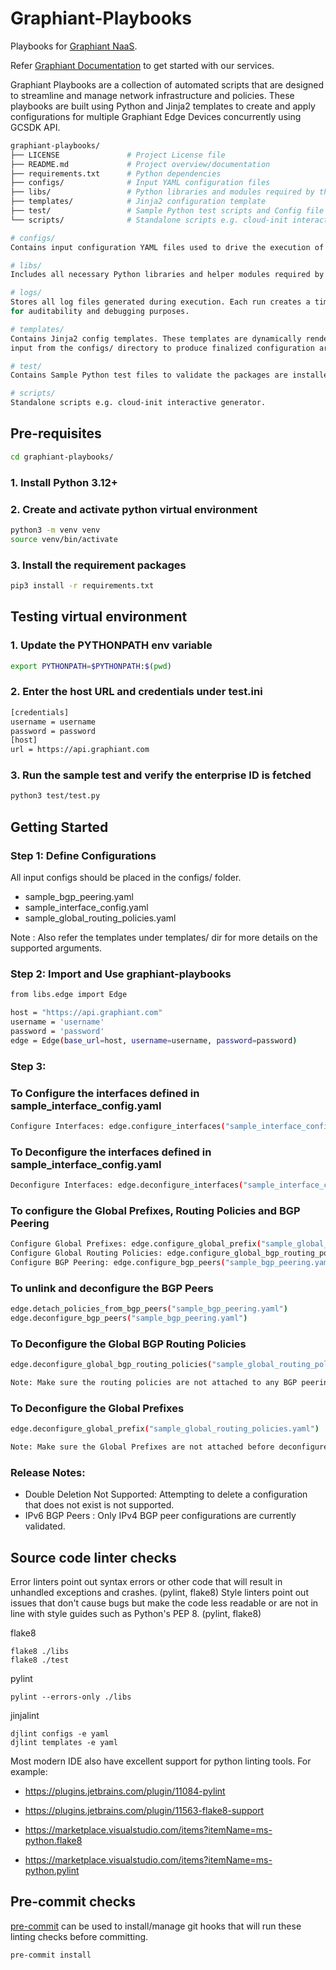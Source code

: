 # Graphiant-Playbooks

Playbooks for [Graphiant NaaS](https://www.graphiant.com). 

Refer [Graphiant Documentation](https://docs.graphiant.com/) to get started with our services.

Graphiant Playbooks are a collection of automated scripts that are designed to streamline 
and manage network infrastructure and policies. These playbooks are built using Python and 
Jinja2 templates to create and apply configurations for multiple Graphiant Edge Devices 
concurrently using GCSDK API. 

```sh
graphiant-playbooks/
├── LICENSE               # Project License file
├── README.md             # Project overview/documentation
├── requirements.txt      # Python dependencies
├── configs/              # Input YAML configuration files
├── libs/                 # Python libraries and modules required by the playbooks
├── templates/            # Jinja2 configuration template
├── test/                 # Sample Python test scripts and Config file 
└── scripts/              # Standalone scripts e.g. cloud-init interactive generator 

# configs/
Contains input configuration YAML files used to drive the execution of various playbooks.

# libs/
Includes all necessary Python libraries and helper modules required by the playbooks.

# logs/
Stores all log files generated during execution. Each run creates a timestamped log 
for auditability and debugging purposes.

# templates/
Contains Jinja2 config templates. These templates are dynamically rendered using the 
input from the configs/ directory to produce finalized configuration artifacts.

# test/
Contains Sample Python test files to validate the packages are installed correctly.

# scripts/
Standalone scripts e.g. cloud-init interactive generator.
```

## Pre-requisites

```sh
cd graphiant-playbooks/
```

### 1. Install Python 3.12+

### 2. Create and activate python virtual environment
```sh
python3 -m venv venv
source venv/bin/activate
```

### 3. Install the requirement packages
```sh
pip3 install -r requirements.txt
```

## Testing virtual environment

### 1. Update the PYTHONPATH env variable
```sh
export PYTHONPATH=$PYTHONPATH:$(pwd)
```

### 2. Enter the host URL and credentials under test.ini
```sh
[credentials]
username = username
password = password
[host]
url = https://api.graphiant.com
```

### 3. Run the sample test and verify the enterprise ID is fetched
```sh
python3 test/test.py
```

## Getting Started

### Step 1: Define Configurations

All input configs should be placed in the configs/ folder.

- sample_bgp_peering.yaml
- sample_interface_config.yaml
- sample_global_routing_policies.yaml

Note : Also refer the templates under templates/ dir for more details on the supported arguments.

### Step 2: Import and Use graphiant-playbooks
```sh
from libs.edge import Edge

host = "https://api.graphiant.com"
username = 'username'
password = 'password'
edge = Edge(base_url=host, username=username, password=password)
```
### Step 3: 
### To Configure the interfaces defined in sample_interface_config.yaml
```sh
Configure Interfaces: edge.configure_interfaces("sample_interface_config.yaml")
```

### To Deconfigure the interfaces defined in sample_interface_config.yaml
```sh
Deconfigure Interfaces: edge.deconfigure_interfaces("sample_interface_config.yaml")
```

### To configure the Global Prefixes, Routing Policies and BGP Peering
```sh
Configure Global Prefixes: edge.configure_global_prefix("sample_global_routing_policies.yaml")
Configure Global Routing Policies: edge.configure_global_bgp_routing_policies("sample_global_routing_policies.yaml")
Configure BGP Peering: edge.configure_bgp_peers("sample_bgp_peering.yaml")
```

### To unlink and deconfigure the BGP Peers
```sh
edge.detach_policies_from_bgp_peers("sample_bgp_peering.yaml")
edge.deconfigure_bgp_peers("sample_bgp_peering.yaml")
```

### To Deconfigure the Global BGP Routing Policies
```sh
edge.deconfigure_global_bgp_routing_policies("sample_global_routing_policies.yaml")

Note: Make sure the routing policies are not attached to any BGP peering configs before deconfigure
```

### To Deconfigure the Global Prefixes
```sh
edge.deconfigure_global_prefix("sample_global_routing_policies.yaml")

Note: Make sure the Global Prefixes are not attached before deconfigure
```

### Release Notes:
- Double Deletion Not Supported: Attempting to delete a configuration that does not exist is not supported.
- IPv6 BGP Peers : Only IPv4 BGP peer configurations are currently validated.

## Source code linter checks
Error linters point out syntax errors or other code that will result in unhandled exceptions and crashes. (pylint, flake8)
Style linters point out issues that don't cause bugs but make the code less readable or are not in line with style guides such as Python's PEP 8. (pylint, flake8)

flake8
```
flake8 ./libs
flake8 ./test
```

pylint
```
pylint --errors-only ./libs
```

jinjalint
```
djlint configs -e yaml
djlint templates -e yaml
```

Most modern IDE also have excellent support for python linting tools. For example:

- https://plugins.jetbrains.com/plugin/11084-pylint
- https://plugins.jetbrains.com/plugin/11563-flake8-support

- https://marketplace.visualstudio.com/items?itemName=ms-python.flake8
- https://marketplace.visualstudio.com/items?itemName=ms-python.pylint

## Pre-commit checks
[pre-commit](https://pre-commit.com/) can be used to install/manage git hooks that will run these linting checks before committing.
``` shell
pre-commit install
```